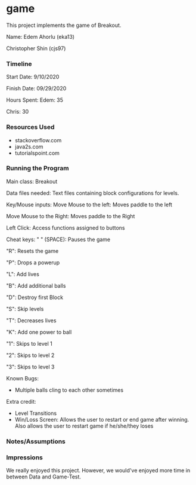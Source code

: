 game
====

This project implements the game of Breakout.

Name: 
Edem Ahorlu (eka13)

Christopher Shin (cjs97)

### Timeline

Start Date: 9/10/2020

Finish Date: 09/29/2020

Hours Spent:
Edem: 35

Chris: 30


### Resources Used

* stackoverflow.com
* java2s.com
* tutorialspoint.com


### Running the Program

Main class: Breakout

Data files needed: 
Text files containing block configurations for levels.

Key/Mouse inputs:
Move Mouse to the left: Moves paddle to the left

Move Mouse to the Right: Moves paddle to the Right

Left Click: Access functions assigned to buttons


Cheat keys:
" " (SPACE): Pauses the game

"R": Resets the game

"P": Drops a powerup

"L": Add lives

"B": Add additional balls

"D": Destroy first Block

"S": Skip levels

"T": Decreases lives

"K": Add one power to ball

"1": Skips to level 1

"2": Skips to level 2

"3": Skips to level 3

Known Bugs:
* Multiple balls cling to each other sometimes



Extra credit:
* Level Transitions
* Win/Loss Screen: Allows the user to restart or end game after winning. Also allows the user to restart game if he/she/they loses




### Notes/Assumptions




### Impressions

We really enjoyed this project.  However, we would've enjoyed more time in between Data and Game-Test.

